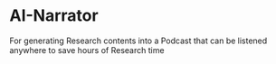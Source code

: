 # AI-Narrator
For generating Research contents into a Podcast that can be listened anywhere to save hours of Research time
